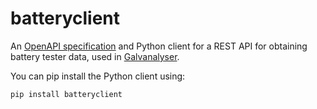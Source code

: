 # batteryclient

An [OpenAPI specification](https://github.com/martinjrobins/battery-api/blob/main/openapi/battery.yaml) and Python client for a REST API for obtaining battery tester data, used in [Galvanalyser](https://github.com/Battery-Intelligence-Lab/galvanalyser).

You can pip install the Python client using:
```bash
pip install batteryclient
```
